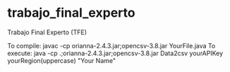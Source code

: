 # trabajo_final_experto
Trabajo Final Experto (TFE)

To compile: javac -cp orianna-2.4.3.jar;opencsv-3.8.jar YourFile.java
To execute: java -cp .;orianna-2.4.3.jar;opencsv-3.8.jar Data2csv yourAPIKey yourRegion(uppercase) "Your Name"
